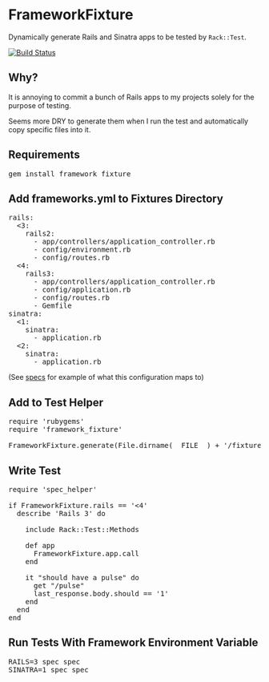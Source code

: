 FrameworkFixture
================

Dynamically generate Rails and Sinatra apps to be tested by <code>Rack::Test</code>.

[![Build Status](https://secure.travis-ci.org/winton/framework_fixture.png)](http://travis-ci.org/winton/framework_fixture)

Why?
----

It is annoying to commit a bunch of Rails apps to my projects solely for the purpose of testing.

Seems more DRY to generate them when I run the test and automatically copy specific files into it.

Requirements
------------

<pre>
gem install framework_fixture
</pre>

Add frameworks.yml to Fixtures Directory
----------------------------------------

<pre>
rails:
  &lt;3:
    rails2:
      - app/controllers/application_controller.rb
      - config/environment.rb
      - config/routes.rb
  &lt;4:
    rails3:
      - app/controllers/application_controller.rb
      - config/application.rb
      - config/routes.rb
      - Gemfile
sinatra:
  &lt;1:
    sinatra:
      - application.rb
  &lt;2:
    sinatra:
      - application.rb
</pre>

(See [specs](https://github.com/winton/framework_fixture/tree/master/spec/) for example of what this configuration maps to)

Add to Test Helper
------------------

<pre>
require 'rubygems'
require 'framework_fixture'

FrameworkFixture.generate(File.dirname(__FILE__) + '/fixtures')
</pre>

Write Test
----------

<pre>
require 'spec_helper'

if FrameworkFixture.rails == '&lt;4'
  describe 'Rails 3' do

    include Rack::Test::Methods

    def app
      FrameworkFixture.app.call
    end

    it "should have a pulse" do
      get "/pulse"
      last_response.body.should == '1'
    end
  end
end
</pre>

Run Tests With Framework Environment Variable
---------------------------------------------

<pre>
RAILS=3 spec spec
SINATRA=1 spec spec
</pre>